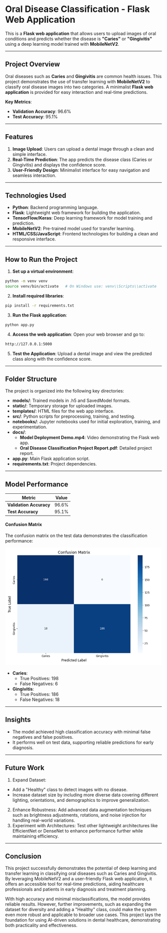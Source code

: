 # Oral Disease Classification - Flask Web Application

This is a **Flask web application** that allows users to upload images of oral conditions and predicts whether the disease is **"Caries"** or **"Gingivitis"** using a deep learning model trained with **MobileNetV2**.

---

## Project Overview

Oral diseases such as **Caries** and **Gingivitis** are common health issues. This project demonstrates the use of transfer learning with **MobileNetV2** to classify oral disease images into two categories. A minimalist **Flask web application** is provided for easy interaction and real-time predictions.

**Key Metrics**:
- **Validation Accuracy**: 96.6%
- **Test Accuracy**: 95.1%
  
---

## Features

1. **Image Upload**: Users can upload a dental image through a clean and simple interface.  
2. **Real-Time Prediction**: The app predicts the disease class (Caries or Gingivitis) and displays the confidence score.
3. **User-Friendly Design**: Minimalist interface for easy navigation and seamless interaction.

---

## Technologies Used

- **Python**: Backend programming language.
- **Flask**: Lightweight web framework for building the application.
- **TensorFlow/Keras**: Deep learning framework for model training and prediction.
- **MobileNetV2**: Pre-trained model used for transfer learning.
- **HTML/CSS/JavaScript**: Frontend technologies for building a clean and responsive interface.

---

## How to Run the Project

1. **Set up a virtual environment**:
```bash
python -m venv venv
source venv/bin/activate   # On Windows use: venv\\Scripts\\activate
```

2. **Install required libraries**:
```bash
pip install -r requirements.txt
```

3. **Run the Flask application**:
```bash
python app.py
```

4. **Access the web application**: Open your web browser and go to:
```bash
http://127.0.0.1:5000
```

5. **Test the Application**: Upload a dental image and view the predicted class along with the confidence score.

---

## Folder Structure

The project is organized into the following key directories:

- **models/**: Trained models in .h5 and SavedModel formats.
- **static/**: Temporary storage for uploaded images.
- **templates/**: HTML files for the web app interface.
- **src/**: Python scripts for preprocessing, training, and testing.
- **notebooks/**: Jupyter notebooks used for initial exploration, training, and experimentation.
- **docs/**:
  - **Model Deployment Demo.mp4**: Video demonstrating the Flask web app.
  - **Oral Disease Classification Project Report.pdf**: Detailed project report.
- **app.py**: Main Flask application script.
- **requirements.txt**: Project dependencies.

---

## Model Performance

| Metric                  | Value       |
|-------------------------|-------------|
| **Validation Accuracy** | 96.6%       |
| **Test Accuracy**       | 95.1%       |

#### **Confusion Matrix**

The confusion matrix on the test data demonstrates the classification performance:

![Confusion Matrix](src/results/confusion_matrix.png)

- **Caries**:
  - True Positives: 198
  - False Negatives: 6
- **Gingivitis**:
  - True Positives: 186
  - False Negatives: 18

---

## **Insights**

- The model achieved high classification accuracy with minimal false negatives and false positives.
- It performs well on test data, supporting reliable predictions for early diagnosis.

---

## **Future Work**

1. Expand Dataset:
- Add a "Healthy" class to detect images with no disease.
- Increase dataset size by including more diverse data covering different lighting, orientations, and demographics to improve generalization.
2. Enhance Robustness: Add advanced data augmentation techniques such as brightness adjustments, rotations, and noise injection for handling real-world variations.
3. Experiment with Architectures: Test other lightweight architectures like EfficientNet or DenseNet to enhance performance further while maintaining efficiency.

---

## Conclusion

This project successfully demonstrates the potential of deep learning and transfer learning in classifying oral diseases such as Caries and Gingivitis. By leveraging MobileNetV2 and a user-friendly Flask web application, it offers an accessible tool for real-time predictions, aiding healthcare professionals and patients in early diagnosis and treatment planning.

With high accuracy and minimal misclassifications, the model provides reliable results. However, further improvements, such as expanding the dataset for diversity and adding a "Healthy" class, could make the system even more robust and applicable to broader use cases. This project lays the foundation for using AI-driven solutions in dental healthcare, demonstrating both practicality and effectiveness.

